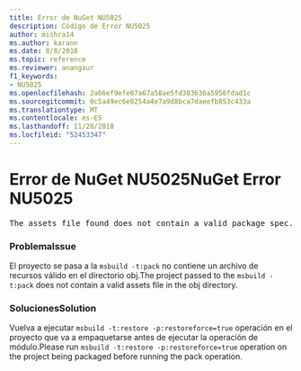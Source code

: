 ```yaml
---
title: Error de NuGet NU5025
description: Código de Error NU5025
author: mishra14
ms.author: karann
ms.date: 8/8/2018
ms.topic: reference
ms.reviewer: anangaur
f1_keywords:
- NU5025
ms.openlocfilehash: 2a66ef9efe07a67a58ae5fd383636a5956fdad1c
ms.sourcegitcommit: 0c5a49ec6e0254a4e7a9d8bca7daeefb853c433a
ms.translationtype: MT
ms.contentlocale: es-ES
ms.lasthandoff: 11/28/2018
ms.locfileid: "52453347"
---
```

# <a name="nuget-error-nu5025"></a><span data-ttu-id="a7ea0-103">Error de NuGet NU5025</span><span class="sxs-lookup"><span data-stu-id="a7ea0-103">NuGet Error NU5025</span></span>
<pre>The assets file found does not contain a valid package spec. Try restoring the project again. The location of the assets file is F:\project\obj\project.assets.json.</pre>

### <a name="issue"></a><span data-ttu-id="a7ea0-104">Problema</span><span class="sxs-lookup"><span data-stu-id="a7ea0-104">Issue</span></span>

<span data-ttu-id="a7ea0-105">El proyecto se pasa a la `msbuild -t:pack` no contiene un archivo de recursos válido en el directorio obj.</span><span class="sxs-lookup"><span data-stu-id="a7ea0-105">The project passed to the `msbuild -t:pack` does not contain a valid assets file in the obj directory.</span></span>


### <a name="solution"></a><span data-ttu-id="a7ea0-106">Soluciones</span><span class="sxs-lookup"><span data-stu-id="a7ea0-106">Solution</span></span>

<span data-ttu-id="a7ea0-107">Vuelva a ejecutar `msbuild -t:restore -p:restoreforce=true` operación en el proyecto que va a empaquetarse antes de ejecutar la operación de módulo.</span><span class="sxs-lookup"><span data-stu-id="a7ea0-107">Please run `msbuild -t:restore -p:restoreforce=true` operation on the project being packaged before running the pack operation.</span></span>

